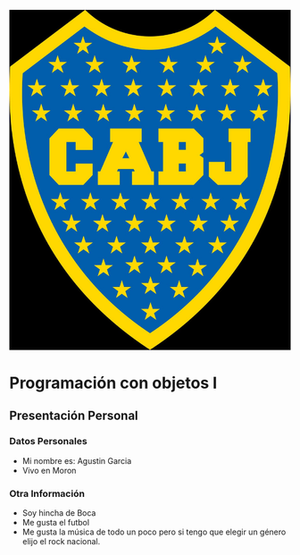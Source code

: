 ![EscudoBoca](./EscudoBoca.jpeg)


# Programación con objetos I
## Presentación Personal

### Datos Personales
- Mi nombre es: Agustin Garcia
- Vivo en Moron


### Otra Información
- Soy hincha de Boca 
- Me gusta el futbol
- Me gusta la música de todo un poco pero si tengo que elegir un género elijo el rock nacional.
